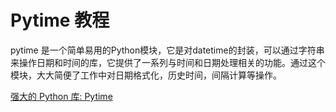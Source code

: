 # Pytime 教程

<show-structure depth="3"/>

pytime 是一个简单易用的Python模块，它是对datetime的封装，可以通过字符串来操作日期和时间的库，它提供了一系列与时间和日期处理相关的功能。通过这个模块，大大简便了工作中对日期格式化，历史时间，间隔计算等操作。


<seealso>
<category ref="ref_docs">
    <a href="https://mp.weixin.qq.com/s/n6VPXrx218j3L5NZsinGVg">强大的 Python 库: Pytime</a>
</category>
<category ref="ref_github">
</category>
<category ref="ref_issues">
</category>
<category ref="ref_hf">
</category>
<category ref="ref_ms">
</category>
</seealso>

